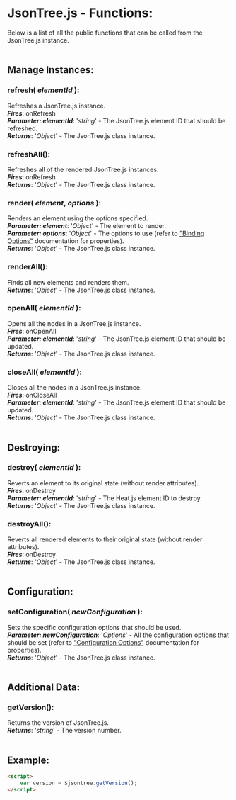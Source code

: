 # JsonTree.js - Functions:

Below is a list of all the public functions that can be called from the JsonTree.js instance.
<br>
<br>


## Manage Instances:

### **refresh( *elementId* )**:
Refreshes a JsonTree.js instance.
<br>
***Fires***:  onRefresh
<br>
***Parameter: elementId***: '*string*' - The JsonTree.js element ID that should be refreshed.
<br>
***Returns***: '*Object*' - The JsonTree.js class instance.
<br>

### **refreshAll()**:
Refreshes all of the rendered JsonTree.js instances.
<br>
***Fires***:  onRefresh
<br>
***Returns***: '*Object*' - The JsonTree.js class instance.
<br>

### **render( *element*, *options* )**:
Renders an element using the options specified.
<br>
***Parameter: element***: '*Object*' - The element to render.
<br>
***Parameter: options***: '*Object*' - The options to use (refer to ["Binding Options"](binding/OPTIONS.md) documentation for properties).
<br>
***Returns***: '*Object*' - The JsonTree.js class instance.
<br>

### **renderAll()**:
Finds all new elements and renders them.
<br>
***Returns***: '*Object*' - The JsonTree.js class instance.
<br>

### **openAll( *elementId* )**:
Opens all the nodes in a JsonTree.js instance.
<br>
***Fires***:  onOpenAll
<br>
***Parameter: elementId***: '*string*' - The JsonTree.js element ID that should be updated.
<br>
***Returns***: '*Object*' - The JsonTree.js class instance.
<br>

### **closeAll( *elementId* )**:
Closes all the nodes in a JsonTree.js instance.
<br>
***Fires***:  onCloseAll
<br>
***Parameter: elementId***: '*string*' - The JsonTree.js element ID that should be updated.
<br>
***Returns***: '*Object*' - The JsonTree.js class instance.
<br>
<br>


## Destroying:

### **destroy( *elementId* )**:
Reverts an element to its original state (without render attributes).
<br>
***Fires***:  onDestroy
<br>
***Parameter: elementId***: '*string*' - The Heat.js element ID to destroy.
<br>
***Returns***: '*Object*' - The JsonTree.js class instance.
<br>

### **destroyAll()**:
Reverts all rendered elements to their original state (without render attributes).
<br>
***Fires***:  onDestroy
<br>
***Returns***: '*Object*' - The JsonTree.js class instance.
<br>
<br>


## Configuration:

### **setConfiguration( *newConfiguration* )**:
Sets the specific configuration options that should be used.
<br>
***Parameter: newConfiguration***: '*Options*' - All the configuration options that should be set (refer to ["Configuration Options"](configuration/OPTIONS.md) documentation for properties).
<br>
***Returns***: '*Object*' - The JsonTree.js class instance.
<br>
<br>


## Additional Data:

### **getVersion()**:
Returns the version of JsonTree.js.
<br>
***Returns***: '*string*' - The version number.
<br>
<br>


## Example:

```markdown
<script> 
    var version = $jsontree.getVersion();
</script>
```